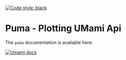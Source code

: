 [![Code style: black](https://img.shields.io/badge/code%20style-black-000000.svg)](https://github.com/psf/black)
# Puma - Plotting UMami Api

The `puma` documentation is avaliable here:

[![Umami docs](https://img.shields.io/badge/info-documentation-informational)](https://umami-hep.github.io/puma/)
